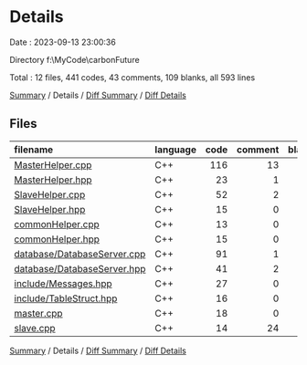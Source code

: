 # Details

Date : 2023-09-13 23:00:36

Directory f:\\MyCode\\carbonFuture

Total : 12 files,  441 codes, 43 comments, 109 blanks, all 593 lines

[Summary](results.md) / Details / [Diff Summary](diff.md) / [Diff Details](diff-details.md)

## Files
| filename | language | code | comment | blank | total |
| :--- | :--- | ---: | ---: | ---: | ---: |
| [MasterHelper.cpp](/MasterHelper.cpp) | C++ | 116 | 13 | 25 | 154 |
| [MasterHelper.hpp](/MasterHelper.hpp) | C++ | 23 | 1 | 6 | 30 |
| [SlaveHelper.cpp](/SlaveHelper.cpp) | C++ | 52 | 2 | 17 | 71 |
| [SlaveHelper.hpp](/SlaveHelper.hpp) | C++ | 15 | 0 | 6 | 21 |
| [commonHelper.cpp](/commonHelper.cpp) | C++ | 13 | 0 | 4 | 17 |
| [commonHelper.hpp](/commonHelper.hpp) | C++ | 15 | 0 | 4 | 19 |
| [database/DatabaseServer.cpp](/database/DatabaseServer.cpp) | C++ | 91 | 1 | 16 | 108 |
| [database/DatabaseServer.hpp](/database/DatabaseServer.hpp) | C++ | 41 | 2 | 8 | 51 |
| [include/Messages.hpp](/include/Messages.hpp) | C++ | 27 | 0 | 7 | 34 |
| [include/TableStruct.hpp](/include/TableStruct.hpp) | C++ | 16 | 0 | 4 | 20 |
| [master.cpp](/master.cpp) | C++ | 18 | 0 | 6 | 24 |
| [slave.cpp](/slave.cpp) | C++ | 14 | 24 | 6 | 44 |

[Summary](results.md) / Details / [Diff Summary](diff.md) / [Diff Details](diff-details.md)